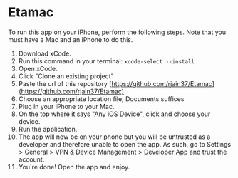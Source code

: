 # Etamac

To run this app on your iPhone, perform the following steps. Note that you must have a Mac and an iPhone to do this.

1. Download xCode.
2. Run this command in your terminal: `xcode-select --install`
3. Open xCode.
4. Click "Clone an existing project"
5. Paste the url of this repository [https://github.com/rjain37/Etamac](https://github.com/rjain37/Etamac)
6. Choose an appropriate location file; Documents suffices
7. Plug in your iPhone to your Mac.
8. On the top where it says "Any iOS Device", click and choose your device.
9. Run the application.
10. The app will now be on your phone but you will be untrusted as a developer and therefore unable to open the app. As such, go to Settings > General > VPN & Device Management > Developer App and trust the account.
11. You're done! Open the app and enjoy.